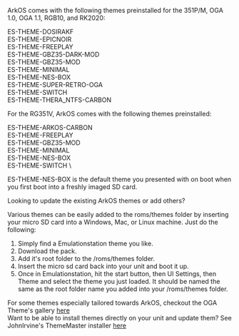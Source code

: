 ArkOS comes with the following themes preinstalled for the 351P/M, OGA 1.0, OGA 1.1, RGB10, and RK2020:

ES-THEME-DOSIRAKF \
ES-THEME-EPICNOIR \
ES-THEME-FREEPLAY \
ES-THEME-GBZ35-DARK-MOD \
ES-THEME-GBZ35-MOD \
ES-THEME-MINIMAL \
ES-THEME-NES-BOX \
ES-THEME-SUPER-RETRO-OGA \
ES-THEME-SWITCH \
ES-THEME-THERA_NTFS-CARBON

For the RG351V, ArkOS comes with the following themes preinstalled:

ES-THEME-ARKOS-CARBON \
ES-THEME-FREEPLAY \
ES-THEME-GBZ35-MOD \
ES-THEME-MINIMAL \
ES-THEME-NES-BOX \
ES-THEME-SWITCH \

ES-THEME-NES-BOX is the default theme you presented with on boot when you first boot into a freshly imaged SD card.

Looking to update the existing ArkOS themes or add others?  

Various themes can be easily added to the roms/themes folder by inserting your micro SD card into a Windows, Mac, or Linux machine.  Just do the following:

1. Simply find a Emulationstation theme you like.  
1. Download the pack.  
1. Add it's root folder to the /roms/themes folder.  
1. Insert the micro sd card back into your unit and boot it up.  
1. Once in Emulationstation, hit the start button, then UI Settings, then Theme and select the theme you just loaded.  It should be named the same as the root folder name you added into your /roms/themes folder.

For some themes especially tailored towards ArkOS, checkout the OGA Theme's gallery [here](https://github.com/Jetup13/Emulationstation-OGA-Theme-Gallery) \
Want to be able to install themes directly on your unit and update them?  See JohnIrvine's ThemeMaster installer [here](https://github.com/JohnIrvine1433/ThemeMaster)